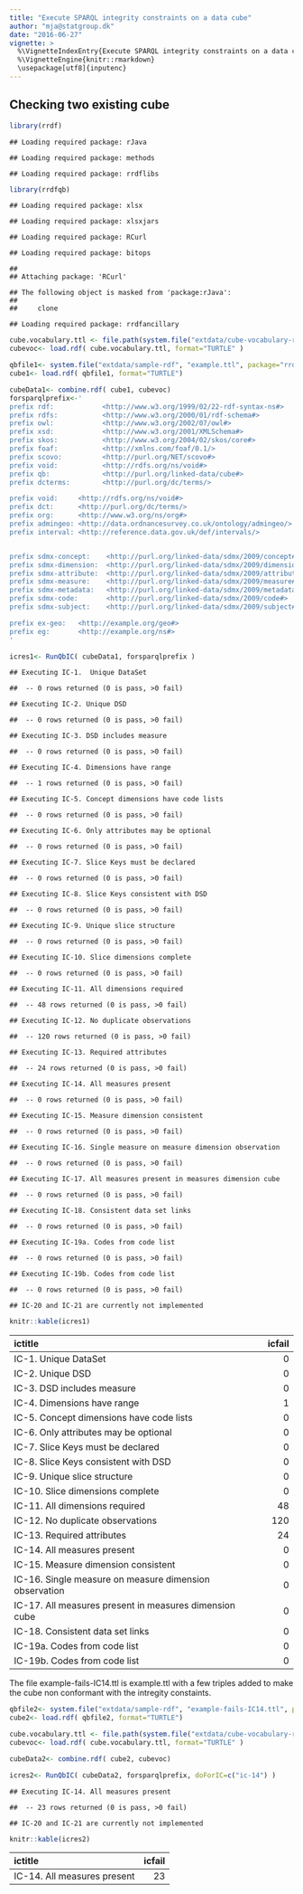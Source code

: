 ```yaml
---
title: "Execute SPARQL integrity constraints on a data cube"
author: "mja@statgroup.dk"
date: "2016-06-27"
vignette: >
  %\VignetteIndexEntry{Execute SPARQL integrity constraints on a data cube}
  %\VignetteEngine{knitr::rmarkdown}
  \usepackage[utf8]{inputenc}
---
```



## Checking two existing cube


```r
library(rrdf)
```

```
## Loading required package: rJava
```

```
## Loading required package: methods
```

```
## Loading required package: rrdflibs
```

```r
library(rrdfqb)
```

```
## Loading required package: xlsx
```

```
## Loading required package: xlsxjars
```

```
## Loading required package: RCurl
```

```
## Loading required package: bitops
```

```
## 
## Attaching package: 'RCurl'
```

```
## The following object is masked from 'package:rJava':
## 
##     clone
```

```
## Loading required package: rrdfancillary
```

```r
cube.vocabulary.ttl <- file.path(system.file("extdata/cube-vocabulary-rdf", "cube.ttl", package="rrdfqb") )
cubevoc<- load.rdf( cube.vocabulary.ttl, format="TURTLE" )

qbfile1<- system.file("extdata/sample-rdf", "example.ttl", package="rrdfqb")
cube1<- load.rdf( qbfile1, format="TURTLE")

cubeData1<- combine.rdf( cube1, cubevoc)
forsparqlprefix<-'
prefix rdf:            <http://www.w3.org/1999/02/22-rdf-syntax-ns#>
prefix rdfs:           <http://www.w3.org/2000/01/rdf-schema#>
prefix owl:            <http://www.w3.org/2002/07/owl#>
prefix xsd:            <http://www.w3.org/2001/XMLSchema#>
prefix skos:           <http://www.w3.org/2004/02/skos/core#>
prefix foaf:           <http://xmlns.com/foaf/0.1/>
prefix scovo:          <http://purl.org/NET/scovo#>
prefix void:           <http://rdfs.org/ns/void#>
prefix qb:             <http://purl.org/linked-data/cube#>
prefix dcterms:        <http://purl.org/dc/terms/>

prefix void:     <http://rdfs.org/ns/void#>
prefix dct:      <http://purl.org/dc/terms/>
prefix org:      <http://www.w3.org/ns/org#>
prefix admingeo: <http://data.ordnancesurvey.co.uk/ontology/admingeo/>
prefix interval: <http://reference.data.gov.uk/def/intervals/>


prefix sdmx-concept:    <http://purl.org/linked-data/sdmx/2009/concept#>
prefix sdmx-dimension:  <http://purl.org/linked-data/sdmx/2009/dimension#>
prefix sdmx-attribute:  <http://purl.org/linked-data/sdmx/2009/attribute#>
prefix sdmx-measure:    <http://purl.org/linked-data/sdmx/2009/measure#>
prefix sdmx-metadata:   <http://purl.org/linked-data/sdmx/2009/metadata#>
prefix sdmx-code:       <http://purl.org/linked-data/sdmx/2009/code#>
prefix sdmx-subject:    <http://purl.org/linked-data/sdmx/2009/subject#>

prefix ex-geo:   <http://example.org/geo#>
prefix eg:       <http://example.org/ns#>
'

icres1<- RunQbIC( cubeData1, forsparqlprefix )
```

```
## Executing IC-1.  Unique DataSet
```

```
##  -- 0 rows returned (0 is pass, >0 fail)
```

```
## Executing IC-2. Unique DSD
```

```
##  -- 0 rows returned (0 is pass, >0 fail)
```

```
## Executing IC-3. DSD includes measure
```

```
##  -- 0 rows returned (0 is pass, >0 fail)
```

```
## Executing IC-4. Dimensions have range
```

```
##  -- 1 rows returned (0 is pass, >0 fail)
```

```
## Executing IC-5. Concept dimensions have code lists
```

```
##  -- 0 rows returned (0 is pass, >0 fail)
```

```
## Executing IC-6. Only attributes may be optional
```

```
##  -- 0 rows returned (0 is pass, >0 fail)
```

```
## Executing IC-7. Slice Keys must be declared
```

```
##  -- 0 rows returned (0 is pass, >0 fail)
```

```
## Executing IC-8. Slice Keys consistent with DSD
```

```
##  -- 0 rows returned (0 is pass, >0 fail)
```

```
## Executing IC-9. Unique slice structure
```

```
##  -- 0 rows returned (0 is pass, >0 fail)
```

```
## Executing IC-10. Slice dimensions complete
```

```
##  -- 0 rows returned (0 is pass, >0 fail)
```

```
## Executing IC-11. All dimensions required
```

```
##  -- 48 rows returned (0 is pass, >0 fail)
```

```
## Executing IC-12. No duplicate observations
```

```
##  -- 120 rows returned (0 is pass, >0 fail)
```

```
## Executing IC-13. Required attributes
```

```
##  -- 24 rows returned (0 is pass, >0 fail)
```

```
## Executing IC-14. All measures present
```

```
##  -- 0 rows returned (0 is pass, >0 fail)
```

```
## Executing IC-15. Measure dimension consistent
```

```
##  -- 0 rows returned (0 is pass, >0 fail)
```

```
## Executing IC-16. Single measure on measure dimension observation
```

```
##  -- 0 rows returned (0 is pass, >0 fail)
```

```
## Executing IC-17. All measures present in measures dimension cube
```

```
##  -- 0 rows returned (0 is pass, >0 fail)
```

```
## Executing IC-18. Consistent data set links
```

```
##  -- 0 rows returned (0 is pass, >0 fail)
```

```
## Executing IC-19a. Codes from code list
```

```
##  -- 0 rows returned (0 is pass, >0 fail)
```

```
## Executing IC-19b. Codes from code list
```

```
##  -- 0 rows returned (0 is pass, >0 fail)
```

```
## IC-20 and IC-21 are currently not implemented
```

```r
knitr::kable(icres1)
```



|ictitle                                                | icfail|
|:------------------------------------------------------|------:|
|IC-1.  Unique DataSet                                  |      0|
|IC-2. Unique DSD                                       |      0|
|IC-3. DSD includes measure                             |      0|
|IC-4. Dimensions have range                            |      1|
|IC-5. Concept dimensions have code lists               |      0|
|IC-6. Only attributes may be optional                  |      0|
|IC-7. Slice Keys must be declared                      |      0|
|IC-8. Slice Keys consistent with DSD                   |      0|
|IC-9. Unique slice structure                           |      0|
|IC-10. Slice dimensions complete                       |      0|
|IC-11. All dimensions required                         |     48|
|IC-12. No duplicate observations                       |    120|
|IC-13. Required attributes                             |     24|
|IC-14. All measures present                            |      0|
|IC-15. Measure dimension consistent                    |      0|
|IC-16. Single measure on measure dimension observation |      0|
|IC-17. All measures present in measures dimension cube |      0|
|IC-18. Consistent data set links                       |      0|
|IC-19a. Codes from code list                           |      0|
|IC-19b. Codes from code list                           |      0|

The file example-fails-IC14.ttl is example.ttl with a few triples added to make the cube non conformant with the intregity constaints.


```r
qbfile2<- system.file("extdata/sample-rdf", "example-fails-IC14.ttl", package="rrdfqb")
cube2<- load.rdf( qbfile2, format="TURTLE")

cube.vocabulary.ttl <- file.path(system.file("extdata/cube-vocabulary-rdf", "cube.ttl", package="rrdfqb") )
cubevoc<- load.rdf( cube.vocabulary.ttl, format="TURTLE" )

cubeData2<- combine.rdf( cube2, cubevoc)

icres2<- RunQbIC( cubeData2, forsparqlprefix, doForIC=c("ic-14") )
```

```
## Executing IC-14. All measures present
```

```
##  -- 23 rows returned (0 is pass, >0 fail)
```

```
## IC-20 and IC-21 are currently not implemented
```

```r
knitr::kable(icres2)
```



|ictitle                     | icfail|
|:---------------------------|------:|
|IC-14. All measures present |     23|

